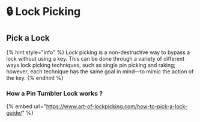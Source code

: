 # 🔒 Lock Picking

## Pick a Lock

{% hint style="info" %}
Lock picking is a non-destructive way to bypass a lock without using a key. This can be done through a variety of different ways lock picking techniques, such as single pin picking and raking; however, each technique has the same goal in mind—to mimic the action of the key.
{% endhint %}

### How a Pin Tumbler Lock works ?

{% embed url="https://www.art-of-lockpicking.com/how-to-pick-a-lock-guide/" %}
